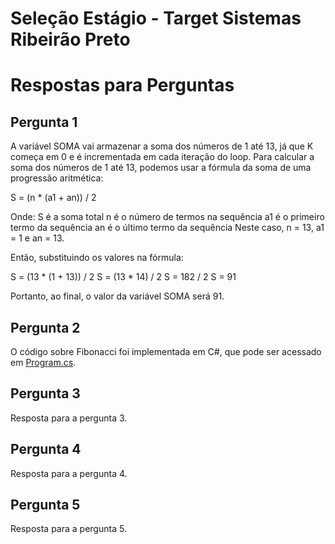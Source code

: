 # Seleção Estágio - Target Sistemas Ribeirão Preto

# Respostas para Perguntas

## Pergunta 1

A variável SOMA vai armazenar a soma dos números de 1 até 13, já que K começa em 0 e é incrementada em cada iteração do loop. Para calcular a soma dos números de 1 até 13, podemos usar a fórmula da soma de uma progressão aritmética:

S = (n * (a1 + an)) / 2

Onde:
S é a soma total
n é o número de termos na sequência
a1 é o primeiro termo da sequência
an é o último termo da sequência
Neste caso, n = 13, a1 = 1 e an = 13.

Então, substituindo os valores na fórmula:

S = (13 * (1 + 13)) / 2
S = (13 * 14) / 2
S = 182 / 2
S = 91

Portanto, ao final, o valor da variável SOMA será 91.

## Pergunta 2

O código sobre Fibonacci foi implementada em C#, que pode ser acessado em [Program.cs](codes/Fibonacci/Program.cs).

## Pergunta 3

Resposta para a pergunta 3.

## Pergunta 4

Resposta para a pergunta 4.

## Pergunta 5

Resposta para a pergunta 5.
